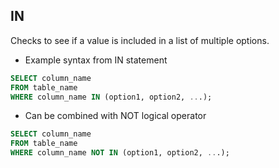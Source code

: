 ## IN

Checks to see if a value is included in a list of multiple options.

- Example syntax from IN statement

```sql
SELECT column_name
FROM table_name
WHERE column_name IN (option1, option2, ...);
```

- Can be combined with NOT logical operator

```sql
SELECT column_name
FROM table_name
WHERE column_name NOT IN (option1, option2, ...);
```
